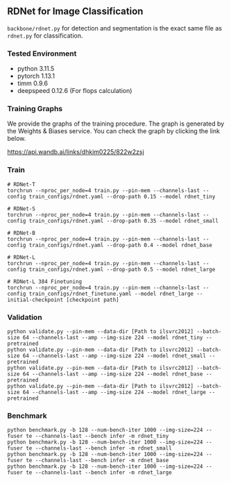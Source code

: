 ## RDNet for Image Classification
`backbone/rdnet.py` for detection and segmentation is the exact same file as `rdnet.py` for classification.

### Tested Environment
- python 3.11.5
- pytorch 1.13.1
- timm 0.9.6
- deepspeed 0.12.6 (For flops calculation)

### Training Graphs

We provide the graphs of the training procedure. The graph is generated by the Weights & Biases service. You can check the graph by clicking the link below.

https://api.wandb.ai/links/dhkim0225/822w2zsj

### Train
```
# RDNet-T
torchrun --nproc_per_node=4 train.py --pin-mem --channels-last --config train_configs/rdnet.yaml --drop-path 0.15 --model rdnet_tiny

# RDNet-S
torchrun --nproc_per_node=4 train.py --pin-mem --channels-last --config train_configs/rdnet.yaml --drop-path 0.35 --model rdnet_small

# RDNet-B
torchrun --nproc_per_node=4 train.py --pin-mem --channels-last --config train_configs/rdnet.yaml --drop-path 0.4 --model rdnet_base

# RDNet-L
torchrun --nproc_per_node=4 train.py --pin-mem --channels-last --config train_configs/rdnet.yaml --drop-path 0.5 --model rdnet_large

# RDNet-L 384 Finetuning
torchrun --nproc_per_node=4 train.py --pin-mem --channels-last --config train_configs/rdnet_finetune.yaml --model rdnet_large --initial-checkpoint [checkpoint path]
```

### Validation
```
python validate.py --pin-mem --data-dir [Path to ilsvrc2012] --batch-size 64 --channels-last --amp --img-size 224 --model rdnet_tiny --pretrained
python validate.py --pin-mem --data-dir [Path to ilsvrc2012] --batch-size 64 --channels-last --amp --img-size 224 --model rdnet_small --pretrained
python validate.py --pin-mem --data-dir [Path to ilsvrc2012] --batch-size 64 --channels-last --amp --img-size 224 --model rdnet_base --pretrained
python validate.py --pin-mem --data-dir [Path to ilsvrc2012] --batch-size 64 --channels-last --amp --img-size 224 --model rdnet_large --pretrained
```

### Benchmark
```
python benchmark.py -b 128 --num-bench-iter 1000 --img-size=224 --fuser te --channels-last --bench infer -m rdnet_tiny
python benchmark.py -b 128 --num-bench-iter 1000 --img-size=224 --fuser te --channels-last --bench infer -m rdnet_small
python benchmark.py -b 128 --num-bench-iter 1000 --img-size=224 --fuser te --channels-last --bench infer -m rdnet_base
python benchmark.py -b 128 --num-bench-iter 1000 --img-size=224 --fuser te --channels-last --bench infer -m rdnet_large
```